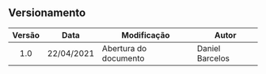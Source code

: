 ## Versionamento

|Versão|Data|Modificação|Autor|
|:-:|--|--|--|
|1.0|22/04/2021|Abertura do documento| Daniel Barcelos |
